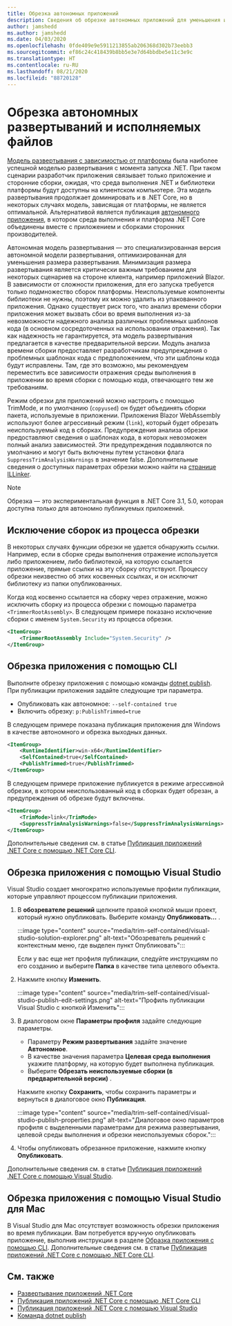```yaml
---
title: Обрезка автономных приложений
description: Сведения об обрезке автономных приложений для уменьшения их размера. .NET Core объединяет среду выполнения с автономно публикуемым приложением и обычно содержит больше компонентов среды выполнения, чем необходимо.
author: jamshedd
ms.author: jamshedd
ms.date: 04/03/2020
ms.openlocfilehash: 0fde409e9e5911213855ab206368d302b73eebb3
ms.sourcegitcommit: ef86c24c418439b8bb5e3e7d64bbdbe5e11c3e9c
ms.translationtype: HT
ms.contentlocale: ru-RU
ms.lasthandoff: 08/21/2020
ms.locfileid: "88720128"
---
```

# <a name="trim-self-contained-deployments-and-executables"></a>Обрезка автономных развертываний и исполняемых файлов

[Модель развертывания с зависимостью от платформы](index.md#publish-framework-dependent) была наиболее успешной моделью развертывания с момента запуска .NET. При таком сценарии разработчик приложения связывает только приложение и сторонние сборки, ожидая, что среда выполнения .NET и библиотеки платформы будут доступны на клиентском компьютере. Эта модель развертывания продолжает доминировать и в .NET Core, но в некоторых случаях модель, зависящая от платформы, не является оптимальной. Альтернативой является публикация [автономного приложения](index.md#publish-self-contained), в котором среда выполнения и платформа .NET Core объединены вместе с приложением и сборками сторонних производителей.

Автономная модель развертывания — это специализированная версия автономной модели развертывания, оптимизированная для уменьшения размера развертывания. Минимизация размера развертывания является критически важным требованием для некоторых сценариев на стороне клиента, например приложений Blazor. В зависимости от сложности приложения, для его запуска требуется только подмножество сборок платформы. Неиспользуемые компоненты библиотеки не нужны, поэтому их можно удалить из упакованного приложения. Однако существует риск того, что анализ времени сборки приложения может вызвать сбои во время выполнения из-за невозможности надежного анализа различных проблемных шаблонов кода (в основном сосредоточенных на использовании отражения). Так как надежность не гарантируется, эта модель развертывания предлагается в качестве предварительной версии. Модуль анализа времени сборки предоставляет разработчикам предупреждения о проблемных шаблонах кода с предположением, что эти шаблоны кода будут исправлены. Там, где это возможно, мы рекомендуем переместить все зависимости отражения среды выполнения в приложении во время сборки с помощью кода, отвечающего тем же требованиям.

Режим обрезки для приложений можно настроить с помощью TrimMode, и по умолчанию (`copyused`) он будет объединять сборки пакета, используемые в приложении. Приложения Blazor WebAssembly используют более агрессивный режим (`link`), который будет обрезать неиспользуемый код в сборках. Предупреждения анализа обрезки предоставляют сведения о шаблонах кода, в которых невозможен полный анализ зависимостей. Эти предупреждения подавляются по умолчанию и могут быть включены путем установки флага `SuppressTrimAnalysisWarnings` в значение false. Дополнительные сведения о доступных параметрах обрезки можно найти на [странице ILLinker](https://github.com/mono/linker/blob/master/docs/illink-options.md).

> [!NOTE]
> Обрезка — это экспериментальная функция в .NET Core 3.1, 5.0, которая доступна _только_ для автономно публикуемых приложений.

## <a name="prevent-assemblies-from-being-trimmed"></a>Исключение сборок из процесса обрезки

В некоторых случаях функции обрезки не удается обнаружить ссылки. Например, если в сборке среды выполнения отражение используется либо приложением, либо библиотекой, на которую ссылается приложение, прямые ссылки на эту сборку отсутствуют. Процессу обрезки неизвестно об этих косвенных ссылках, и он исключит библиотеку из папки опубликованных.

Когда код косвенно ссылается на сборку через отражение, можно исключить сборку из процесса обрезки с помощью параметра `<TrimmerRootAssembly>`. В следующем примере показано исключение сборки с именем `System.Security` из процесса обрезки.

```xml
<ItemGroup>
    <TrimmerRootAssembly Include="System.Security" />
</ItemGroup>
```

## <a name="trim-your-app---cli"></a>Обрезка приложения с помощью CLI

Выполните обрезку приложения с помощью команды [dotnet publish](../tools/dotnet-publish.md). При публикации приложения задайте следующие три параметра.

- Опубликовать как автономное: `--self-contained true`
- Включить обрезку: `p:PublishTrimmed=true`

В следующем примере показана публикация приложения для Windows в качестве автономного и обрезка выходных данных.

```xml
<ItemGroup>
    <RuntimeIdentifier>win-x64</RuntimeIdentifier>
    <SelfContained>true</SelfContained>
    <PublishTrimmed>true</PublishTrimmed>
</ItemGroup>
```

В следующем примере приложение публикуется в режиме агрессивной обрезки, в котором неиспользованный код в сборках будет обрезан, а предупреждения об обрезке будут включены.

```xml
<ItemGroup>
    <TrimMode>link</TrimMode>
    <SuppressTrimAnalysisWarnings>false</SuppressTrimAnalysisWarnings>
</ItemGroup>
```

Дополнительные сведения см. в статье [Публикация приложений .NET Core с помощью .NET Core CLI](deploy-with-cli.md).

## <a name="trim-your-app---visual-studio"></a>Обрезка приложения с помощью Visual Studio

Visual Studio создает многократно используемые профили публикации, которые управляют процессом публикации приложения.

01. В **обозревателе решений** щелкните правой кнопкой мыши проект, который нужно опубликовать. Выберите команду **Опубликовать…** .

    :::image type="content" source="media/trim-self-contained/visual-studio-solution-explorer.png" alt-text="Обозреватель решений с контекстным меню, где выделен пункт Опубликовать":::

    Если у вас еще нет профиля публикации, следуйте инструкциям по его созданию и выберите **Папка** в качестве типа целевого объекта.

01. Нажмите кнопку **Изменить**.

    :::image type="content" source="media/trim-self-contained/visual-studio-publish-edit-settings.png" alt-text="Профиль публикации Visual Studio с кнопкой Изменить":::

01. В диалоговом окне **Параметры профиля** задайте следующие параметры.

    - Параметру **Режим развертывания** задайте значение **Автономное**.
    - В качестве значения параметра **Целевая среда выполнения** укажите платформу, на которую будет выполнена публикация.
    - Выберите **Обрезать неиспользуемые сборки (в предварительной версии)** .

    Нажмите кнопку **Сохранить**, чтобы сохранить параметры и вернуться в диалоговое окно **Публикация**.

    :::image type="content" source="media/trim-self-contained/visual-studio-publish-properties.png" alt-text="Диалоговое окно параметров профиля с выделенными параметрами для режима развертывания, целевой среды выполнения и обрезки неиспользуемых сборок.":::

01. Чтобы опубликовать обрезанное приложение, нажмите кнопку **Опубликовать**.

Дополнительные сведения см. в статье [Публикация приложений .NET Core с помощью Visual Studio](deploy-with-vs.md).

## <a name="trim-your-app---visual-studio-for-mac"></a>Обрезка приложения с помощью Visual Studio для Mac

В Visual Studio для Mac отсутствует возможность обрезки приложения во время публикации. Вам потребуется вручную опубликовать приложение, выполнив инструкции в разделе [Образка приложения с помощью CLI](#trim-your-app---cli). Дополнительные сведения см. в статье [Публикация приложений .NET Core с помощью .NET Core CLI](deploy-with-cli.md).

## <a name="see-also"></a>См. также

- [Развертывание приложений .NET Core](index.md)
- [Публикация приложений .NET Core с помощью .NET Core CLI](deploy-with-cli.md)
- [Публикация приложений .NET Core с помощью Visual Studio](deploy-with-vs.md)
- [Команда dotnet publish](../tools/dotnet-publish.md)
